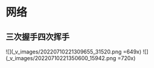 # 网络
## 三次握手四次挥手
![](_v_images/20220710221309655_31520.png =649x)
![](_v_images/20220710221350600_15942.png =720x)

